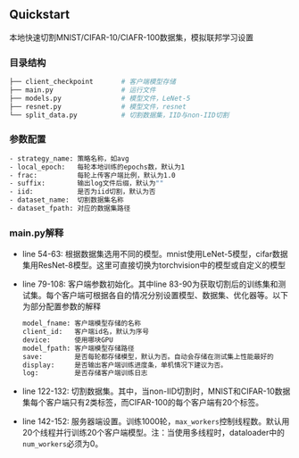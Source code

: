 ## Quickstart

本地快速切割MNIST/CIFAR-10/CIAFR-100数据集，模拟联邦学习设置

### 目录结构

```bash
├── client_checkpoint       # 客户端模型存储
├── main.py                 # 运行文件
├── models.py               # 模型文件，LeNet-5
├── resnet.py               # 模型文件，resnet
└── split_data.py           # 切割数据集，IID与non-IID切割
```

### 参数配置

```bash
- strategy_name: 策略名称，如avg
- local_epoch:   每轮本地训练的epochs数，默认为1
- frac:          每轮上传客户端比例，默认为1.0
- suffix:        输出log文件后缀，默认为""
- iid:           是否为iid切割，默认为否
- dataset_name:  切割数据集名称
- dataset_fpath: 对应的数据集路径 
```

### main.py解释

- line 54-63: 根据数据集选用不同的模型。mnist使用LeNet-5模型，cifar数据集用ResNet-8模型。这里可直接切换为torchvision中的模型或自定义的模型

- line 79-108: 客户端参数初始化。其中line 83-90为获取切割后的训练集和测试集。每个客户端可根据各自的情况分别设置模型、数据集、优化器等。以下为部分配置参数的解释
    ```bash
    model_fname: 客户端模型存储的名称
    client_id:   客户端id名，默认为序号
    device:      使用哪块GPU
    model_fpath: 客户端模型存储路径
    save:        是否每轮都存储模型，默认为否。自动会存储在测试集上性能最好的
    display:     是否输出客户端训练进度条，单机情况下建议为否。
    log:         是否存储客户端训练日志
    ```

- line 122-132: 切割数据集。其中，当non-IID切割时，MNIST和CIFAR-10数据集每个客户端只有2类标签，而CIFAR-100的每个客户端有20个标签。

- line 142-152: 服务器端设置。训练1000轮，`max_workers`控制线程数。默认用20个线程并行训练20个客户端模型。注：当使用多线程时，dataloader中的`num_workers`必须为0。